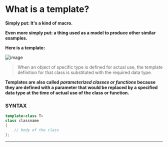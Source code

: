 # What is a template?

**Simply put: It's a kind of macro.**

**Even more simply put: a thing used as a model to produce other similar examples.**

**Here is a template:**

![image](https://www.webopedia.com/wp-content/uploads/2020/10/template_5f8578550f4f2-2.gif?raw=true)

> When an object of specific type is defined for actual use, the template definition for that class is substituted with the required data type.

**Templates are also called _parameterized classes or functions_ because they are defined with a parameter that would be replaced by a specified data type at the time of actual use of the class or function.**

### SYNTAX

```c++
template<class T>
class classname
{
	// body of the class
};
```

---
